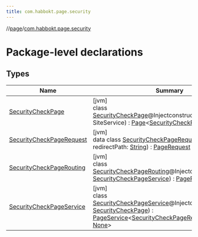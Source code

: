 ```yaml
---
title: com.habbokt.page.security
---
```

//[page](../../index.html)/[com.habbokt.page.security](index.html)



# Package-level declarations



## Types


| Name | Summary |
|---|---|
| [SecurityCheckPage](-security-check-page/index.html) | [jvm]<br>class [SecurityCheckPage](-security-check-page/index.html)@Injectconstructor(siteService: SiteService) : [Page](../com.habbokt.page/-page/index.html)&lt;[SecurityCheckPageRequest](-security-check-page-request/index.html)&gt; |
| [SecurityCheckPageRequest](-security-check-page-request/index.html) | [jvm]<br>data class [SecurityCheckPageRequest](-security-check-page-request/index.html)(val redirectPath: [String](https://kotlinlang.org/api/latest/jvm/stdlib/kotlin/-string/index.html)) : [PageRequest](../com.habbokt.page/-page-request/index.html) |
| [SecurityCheckPageRouting](-security-check-page-routing/index.html) | [jvm]<br>class [SecurityCheckPageRouting](-security-check-page-routing/index.html)@Injectconstructor(service: [SecurityCheckPageService](-security-check-page-service/index.html)) : [PageRouting](../com.habbokt.page/-page-routing/index.html) |
| [SecurityCheckPageService](-security-check-page-service/index.html) | [jvm]<br>class [SecurityCheckPageService](-security-check-page-service/index.html)@Injectconstructor(page: [SecurityCheckPage](-security-check-page/index.html)) : [PageService](../com.habbokt.page/-page-service/index.html)&lt;[SecurityCheckPageRequest](-security-check-page-request/index.html), [Html](../com.habbokt.page/-html/index.html), [None](../com.habbokt.page/-none/index.html)&gt; |


